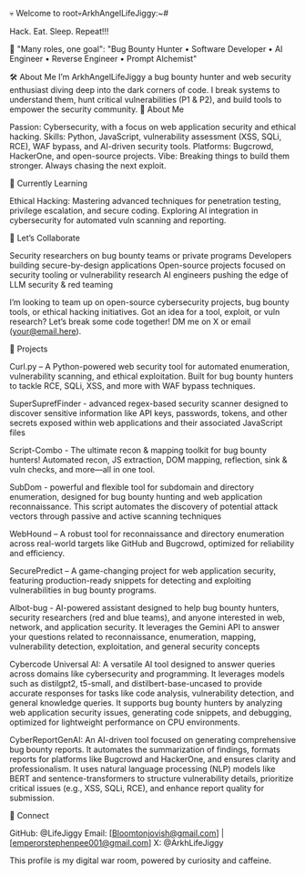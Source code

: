 
💀 Welcome to root💀ArkhAngelLifeJiggy:~#

Hack. Eat. Sleep. Repeat!!!

🔐 "Many roles, one goal": "Bug Bounty Hunter • Software Developer • AI Engineer • Reverse Engineer • Prompt Alchemist"

🛠 About Me
I’m ArkhAngelLifeJiggy a bug bounty hunter and web security enthusiast diving deep into the dark corners of code. I break systems to understand them, hunt critical vulnerabilities (P1 & P2), and build tools to empower the security community.
👀 About Me

Passion: Cybersecurity, with a focus on web application security and ethical hacking.
Skills: Python, JavaScript, vulnerability assessment (XSS, SQLi, RCE), WAF bypass, and AI-driven security tools.
Platforms: Bugcrowd, HackerOne, and open-source projects.
Vibe: Breaking things to build them stronger. Always chasing the next exploit.

🌱 Currently Learning

Ethical Hacking: Mastering advanced techniques for penetration testing, privilege escalation, and secure coding.
Exploring AI integration in cybersecurity for automated vuln scanning and reporting.

💞️ Let’s Collaborate

Security researchers on bug bounty teams or private programs
Developers building secure-by-design applications
Open-source projects focused on security tooling or vulnerability research
AI engineers pushing the edge of LLM security & red teaming

I’m looking to team up on open-source cybersecurity projects, bug bounty tools, or ethical hacking initiatives. Got an idea for a tool, exploit, or vuln research? Let’s break some code together! DM me on X or email (your@email.here).

📂 Projects

Curl.py – A Python-powered web security tool for automated enumeration, vulnerability scanning, and ethical exploitation. Built for bug bounty hunters to tackle RCE, SQLi, XSS, and more with WAF bypass techniques.

SuperSuprefFinder - advanced regex-based security scanner designed to discover sensitive information like API keys, passwords, tokens, and other secrets exposed within web applications and their associated JavaScript files

Script-Combo - The ultimate recon & mapping toolkit for bug bounty hunters! Automated recon, JS extraction, DOM mapping, reflection, sink & vuln checks, and more—all in one tool.

SubDom - powerful and flexible tool for subdomain and directory enumeration, designed for bug bounty hunting and web application reconnaissance. This script automates the discovery of potential attack vectors through passive and active scanning techniques

WebHound – A robust tool for reconnaissance and directory enumeration across real-world targets like GitHub and Bugcrowd, optimized for reliability and efficiency.

SecurePredict – A game-changing project for web application security, featuring production-ready snippets for detecting and exploiting vulnerabilities in bug bounty programs.

AIbot-bug -  AI-powered assistant designed to help bug bounty hunters, security researchers (red and blue teams), and anyone interested in web, network, and application security. It leverages the Gemini API to answer your questions related to reconnaissance, enumeration, mapping, vulnerability detection, exploitation, and general security concepts

Cybercode Universal AI: A versatile AI tool designed to answer queries across domains like cybersecurity and programming. It leverages models such as distilgpt2, t5-small, and distilbert-base-uncased to provide accurate responses for tasks like code analysis, vulnerability detection, and general knowledge queries. It supports bug bounty hunters by analyzing web application security issues, generating code snippets, and debugging, optimized for lightweight performance on CPU environments.

CyberReportGenAI: An AI-driven tool focused on generating comprehensive bug bounty reports. It automates the summarization of findings, formats reports for platforms like Bugcrowd and HackerOne, and ensures clarity and professionalism. It uses natural language processing (NLP) models like BERT and sentence-transformers to structure vulnerability details, prioritize critical issues (e.g., XSS, SQLi, RCE), and enhance report quality for submission.


📡 Connect

GitHub: @LifeJiggy
Email: [Bloomtonjovish@gmail.com] | [emperorstephenpee001@gmail.com]
X: @ArkhLifeJiggy



This profile is my digital war room, powered by curiosity and caffeine.
